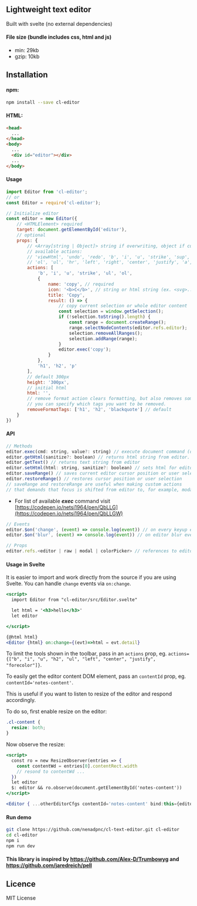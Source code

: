 ## Lightweight text editor

Built with svelte (no external dependencies) 

#### File size (bundle includes css, html and js)
* min: 29kb
* gzip: 10kb

## Installation

#### npm:

```bash
npm install --save cl-editor
```

#### HTML:

```html
<head>
  ...
</head>
<body>
  ...
  <div id="editor"></div>
  ...
</body>
```

#### Usage
```js
import Editor from 'cl-editor';
// or
const Editor = require('cl-editor');
```
```js
// Initialize editor
const editor = new Editor({
    // <HTMLElement> required
    target: document.getElementById('editor'),
    // optional
    props: {
        // <Array[string | Object]> string if overwriting, object if customizing/creating
        // available actions:
        // 'viewHtml', 'undo', 'redo', 'b', 'i', 'u', 'strike', 'sup', 'sub', 'h1', 'h2', 'p', 'blockquote', 
        // 'ol', 'ul', 'hr', 'left', 'right', 'center', 'justify', 'a', 'image', 'forecolor', 'backcolor', 'removeFormat'
        actions: [
            'b', 'i', 'u', 'strike', 'ul', 'ol',
            {
                name: 'copy', // required
                icon: '<b>C</b>', // string or html string (ex. <svg>...</svg>)
                title: 'Copy',
                result: () => {
                    // copy current selection or whole editor content
                    const selection = window.getSelection();
                    if (!selection.toString().length) {
                        const range = document.createRange();
                        range.selectNodeContents(editor.refs.editor);
                        selection.removeAllRanges();
                        selection.addRange(range);
                    }
                    editor.exec('copy');
                }
            },
            'h1', 'h2', 'p'
        ],
        // default 300px
        height: '300px',
        // initial html
        html: '',
        // remove format action clears formatting, but also removes some html tags.
        // you can specify which tags you want to be removed.
        removeFormatTags: ['h1', 'h2', 'blackquote'] // default
    }
})
```

#### API
```js
// Methods
editor.exec(cmd: string, value?: string) // execute document command (document.executeCommand(cmd, false, value))
editor.getHtml(sanitize?: boolean) // returns html string from editor. if passed true as argument, html will be sanitized before return
editor.getText() // returns text string from editor
editor.setHtml(html: string, sanitize?: boolean) // sets html for editor. if second argument is true, html will be sanitized
editor.saveRange() // saves current editor cursor position or user selection
editor.restoreRange() // restores cursor position or user selection
// saveRange and restoreRange are useful when making custom actions
// that demands that focus is shifted from editor to, for example, modal window.
```
* For list of available _**exec**_ command visit [https://codepen.io/netsi1964/pen/QbLLG](https://codepen.io/netsi1964/pen/QbLLGW)
```js
// Events
editor.$on('change', (event) => console.log(event)) // on every keyup event
editor.$on('blur', (event) => console.log(event)) // on editor blur event
```
```js
// Props
editor.refs.<editor | raw | modal | colorPicker> // references to editor, raw (textarea), modal and colorPicker HTMLElements
```

#### Usage in Svelte

It is easier to import and work directly from the source if you are using Svelte. You can handle `change` events via `on:change`.

```jsx
<script>
  import Editor from "cl-editor/src/Editor.svelte"

  let html = '<h3>hello</h3>'
  let editor

</script>

{@html html}
<Editor {html} on:change={(evt)=>html = evt.detail}
```

To limit the tools shown in the toolbar, pass in an `actions` prop, eg. `actions={["b", "i", "u", "h2", "ul", "left", "center", "justify", "forecolor"]}`.

To easily get the editor content DOM element, pass an `contentId` prop, eg. `contentId='notes-content'`.

This is useful if you want to listen to resize of the editor and respond accordingly.

To do so, first enable resize on the editor:

```css
.cl-content {
  resize: both;
}
```

Now observe the resize:

```jsx
<script>
  const ro = new ResizeObserver(entries => {
    const contentWd = entries[0].contentRect.width
    // resond to contentWd ...
  })
  let editor
  $: editor && ro.observe(document.getElementById('notes-content'))
</script>

<Editor { ...otherEditorCfgs contentId='notes-content' bind:this={editor} />
```

#### Run demo
```bash
git clone https://github.com/nenadpnc/cl-text-editor.git cl-editor
cd cl-editor
npm i
npm run dev
```

#### This library is inspired by https://github.com/Alex-D/Trumbowyg and https://github.com/jaredreich/pell

## Licence

 MIT License
